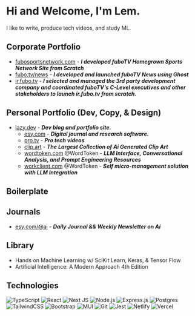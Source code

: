 # Hi and Welcome, I'm Lem. 

<!-- A born and raised NYC dev from Queens, I recently moved to Miami, FL with my wife and 1-year-old daughter to escape the cold winters but am now missing out on all of the great NYC food options :(, it's okay, the doordash bill is now manageable and my wife is an excellent chef!! :p -->


I like to write, produce tech videos, and study ML.
## Corporate Portfolio
- [fubosportsnetwork.com][FSNHome] - ***I developed fuboTV Homegrown Sports Network Site from Scratch***
- [fubo.tv/news][FuboNews] - ***I developed and launched fuboTV News using Ghost***
- [ir.fubo.tv][FuboIR] - ***I selected and managed the 3rd party development company and coordinated fuboTV's C-Level executives and other stakeholders to launch ir.fubo.tv from scratch.***
## Personal Portfolio (Dev, Copy, & Design)


- [lazy.dev][LazyDevHome] - ***Dev blog and portfolio site.***
  - [esy.com][EsyHome] - ***Digital journal and research software.***
  - [pro.tv][ProTV] - ***Pro tech videos***
  - [clip.art][ClipArtHome] - ***The Largest Collection of Ai Generated Clip Art***
  - [wordtoken.com][WordTokenHome] @WordToken - ***LLM Interface, Conversational Analysis, and Prompt Engineering Resources***
  - [workclient.com][WordTokenHome] @WordToken - ***Self micro-management solution with LLM Integration***
 
<!--
 - [orgolytics.com][OrgolyticsHome] @Orgolytics - ***Use LLMs to Evaluate Your Health Data***
 - [virtualmascot.com][VirtualMascotHome] @VirtualMascot - ***3D Avatars + LLMs for your brand***
 - [pkr.bet][PKR]  - ***Poker App***  
 - [bankofdefi.com][BankofDeFiHome] @BankofDeFi - ***DeFi banking*** 
 - [wordtoken.com][WordTokenHome] @WordToken - ***LLM Interface, Conversational Analysis, and Prompt Engineering Resources*** -->


## Boilerplate

## Journals 
<!-- - [esy.com/@journal][EsyJournal] - ***Journal on all things Writing*** -->
- [esy.com/@ai][EsyAi] - ***Daily Journal && Weekly Newsletter on Ai***


## Library
* Hands on Machine Learning w/ SciKit Learn, Keras, & Tensor Flow
* Artificial Intelligence: A Modern Approach 4th Edition





## Technologies

![TypeScript](https://img.shields.io/badge/typescript-272b33?logo=typescript&logoColor=ead41c&style=for-the-badge)
![React](https://img.shields.io/badge/react-272b33?logo=react&logoColor=61dbfb&style=for-the-badge)
![Next JS](https://img.shields.io/badge/Next-272b33?style=for-the-badge&logo=next.js&logoColor=white) 
![Node.js](https://img.shields.io/badge/node.js-272b33?logo=node.js&logoColor=6bbf47&style=for-the-badge)
![Express.js](https://img.shields.io/badge/express-272b33?logo=express&logoColor=white&style=for-the-badge)
![Postgres](https://img.shields.io/badge/PostgreSQL-272b33?style=for-the-badge&logo=postgresql&logoColor=31648c)
![TailwindCSS](https://img.shields.io/badge/tailwindcss-272b33?style=for-the-badge&logo=tailwind-css&logoColor=07b0ce) 
![Bootstrap](https://img.shields.io/badge/bootstrap-272b33?style=for-the-badge&logo=bootstrap&logoColor=7710ee) 
![MUI](https://img.shields.io/badge/MUI-272b33?style=for-the-badge&logo=mui&logoColor=0079f2) 
![Git](https://img.shields.io/badge/git-272b33?style=for-the-badge&logo=git&logoColor=f05033) 
![Jest](https://img.shields.io/badge/-jest-272b33?style=for-the-badge&logo=jest&logoColor=99425b) 
![Netlify](https://img.shields.io/badge/netlify-272b33?style=for-the-badge&logo=netlify&logoColor=#00C7B7) 
![Vercel](https://img.shields.io/badge/vercel-272b33?style=for-the-badge&logo=vercel&logoColor=white) 

<!-- SOCIALS -->


[EsyHome]: https://www.esy.com/
[EsyJournal]: https://www.esy.com/@journal
[EsyAi]: https://www.esy.com/@ai
[EsyEdu]: https://www.esy.com/@ai
[WordTokenHome]: https://www.wordtoken.com
[OrgolyticsHome]: https://www.orgolytics.com
[BankofDeFiHome]: https://www.bankofdefi.com
[VirtualMascotHome]: https://www.VirtualMascot.com
[TwitterProfile]: https://twitter.com/EsyJournal
[ProTV]: https://www.pro.tv
[ProTVNews]: https://www.pro.tv/newsletter
[PKR]: https://www.pkr.bet
[ClipArtHome]: https://www.clip.art/
[LazyDevHome]: https://www.lazy.dev/

[FSNHome]: https://www.fubosportsnetwork.com
[FuboNews]: https://www.fubo.tv/news
[FuboIR]: https://ir.fubo.tv

